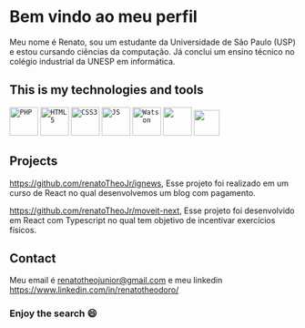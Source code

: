 # Bem vindo ao meu perfil
Meu nome é Renato, sou um estudante da Universidade de São Paulo (USP) e estou cursando ciências da computação. Já conclui um ensino técnico no colégio industrial da UNESP em informática.

## This is my technologies and tools
<code><img src="https://cdn.iconscout.com/icon/free/png-512/php-27-226042.png" width="50px" alt="PHP"/></code>
<code><img src="https://image.flaticon.com/icons/png/512/1216/1216733.png" width="50px" alt="HTML5"/></code>
<code><img src="https://i.pinimg.com/originals/7f/fd/20/7ffd20b2215bbea4531412826ce8399a.jpg" width="50px" alt="CSS3"/></code>
<code><img src="https://cdn.iconscout.com/icon/free/png-256/javascript-2752148-2284965.png" width="50px" alt="JS"/></code>
<code><img src="https://img2.gratispng.com/20180514/ujw/kisspng-watson-ibm-logo-encapsulated-postscript-5afa41366bbff4.5462186615263501344414.jpg" width="50px" alt="Watson"/></code>
<code><img src="https://upload.wikimedia.org/wikipedia/commons/thumb/archive/3/35/20190417225046%21The_C_Programming_Language_logo.svg/120px-The_C_Programming_Language_logo.svg.png" width="50px"/></code>
<code><img src="https://code.visualstudio.com/assets/updates/1_35/logo-stable.png" width="45px"/></code>


## Projects

https://github.com/renatoTheoJr/ignews, Esse projeto foi realizado em um curso de React no qual desenvolvemos um blog com pagamento.

https://github.com/renatoTheoJr/moveit-next, Esse projeto foi desenvolvido em React com Typescript no qual tem objetivo de incentivar exercícios físicos.

## Contact

Meu email é renatotheojunior@gmail.com e meu linkedin https://www.linkedin.com/in/renatotheodoro/

### Enjoy the search :smile:

<!---
renatoTheoJr/renatoTheoJr is a ✨ special ✨ repository because its `README.md` (this file) appears on your GitHub profile.
You can click the Preview link to take a look at your changes.
--->
    
